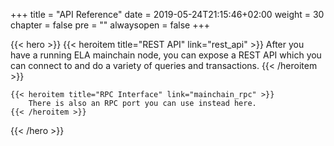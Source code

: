 +++
title = "API Reference"
date = 2019-05-24T21:15:46+02:00
weight = 30
chapter = false
pre = ""
alwaysopen = false
+++

{{< hero >}}
    {{< heroitem title="REST API" link="rest_api" >}}
        After you have a running ELA mainchain node, you can expose a REST API which you can connect to
        and do a variety of queries and transactions.
    {{< /heroitem >}}

    {{< heroitem title="RPC Interface" link="mainchain_rpc" >}}
        There is also an RPC port you can use instead here.
    {{< /heroitem >}}
{{< /hero >}}
